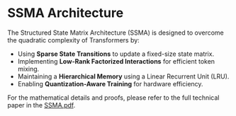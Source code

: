 # SSMA Architecture

The Structured State Matrix Architecture (SSMA) is designed to overcome the quadratic complexity of Transformers by:
- Using **Sparse State Transitions** to update a fixed-size state matrix.
- Implementing **Low-Rank Factorized Interactions** for efficient token mixing.
- Maintaining a **Hierarchical Memory** using a Linear Recurrent Unit (LRU).
- Enabling **Quantization-Aware Training** for hardware efficiency.

For the mathematical details and proofs, please refer to the full technical paper in the [SSMA.pdf](../SSMA.pdf).
